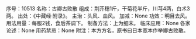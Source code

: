 序号：10513
名称：古卿古败散
组成：荆芥穗1斤，干菊花半斤，川芎4两，白术3两。
出处：《中藏经·附录》。
主治：头风、血风。
加减：None
功效：明目去风。
用法用量：每服2钱，食后茶调下。
制备方法：上为细末。
临床应用：None
各家论述：None
用药禁忌：None
附注：本方方名，原书曰日本宽本作举卿古败散。
